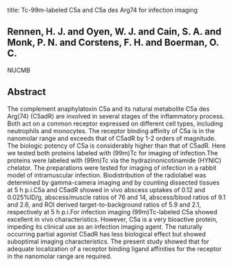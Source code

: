 title: Tc-99m-labeled C5a and C5a des Arg74 for infection imaging

## Rennen, H. J. and Oyen, W. J. and Cain, S. A. and Monk, P. N. and Corstens, F. H. and Boerman, O. C.
NUCMB


## Abstract
The complement anaphylatoxin C5a and its natural metabolite C5a des Arg(74) (C5adR) are involved in several stages of the inflammatory process. Both act on a common receptor expressed on different cell types, including neutrophils and monocytes. The receptor binding affinity of C5a is in the nanomolar range and exceeds that of C5adR by 1-2 orders of magnitude. The biologic potency of C5a is considerably higher than that of C5adR. Here we tested both proteins labeled with (99m)Tc for imaging of infection.The proteins were labeled with (99m)Tc via the hydrazinonicotinamide (HYNIC) chelator. The preparations were tested for imaging of infection in a rabbit model of intramuscular infection. Biodistribution of the radiolabel was determined by gamma-camera imaging and by counting dissected tissues at 5 h p.i.C5a and C5adR showed in vivo abscess uptakes of 0.12 and 0.025%ID/g, abscess/muscle ratios of 76 and 14, abscess/blood ratios of 9.1 and 2.6, and ROI derived target-to-background ratios of 5.9 and 2.1, respectively at 5 h p.i.For infection imaging (99m)Tc-labeled C5a showed excellent in vivo characteristics. However, C5a is a very bioactive protein, impeding its clinical use as an infection imaging agent. The naturally occurring partial agonist C5adR has less biological effect but showed suboptimal imaging characteristics. The present study showed that for adequate localization of a receptor binding ligand affinities for the receptor in the nanomolar range are required.


